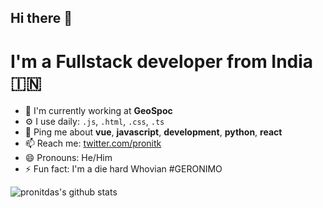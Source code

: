 ## Hi there 👋

# I'm a Fullstack developer from India 🇮🇳

- 🏢 I'm currently working at **GeoSpoc**
- ⚙️ I use daily: `.js`, `.html`, `.css`, `.ts`
- 💬 Ping me about **vue**, **javascript**, **development**, **python**, **react**
- 📫 Reach me: [twitter.com/pronitk](https://twitter.com/pronitk)
- 😄 Pronouns: He/Him
- ⚡️ Fun fact: I'm a die hard Whovian #GERONIMO

![pronitdas's github stats](https://github-readme-stats.vercel.app/api?username=pronitdas&show_icons=true&count_private=true&theme=synthwave)
